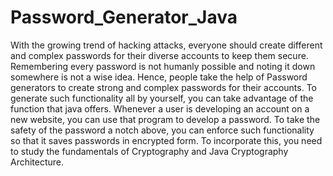 # Password_Generator_Java
With the growing trend of hacking attacks, everyone should create different and complex passwords for their diverse accounts to keep them secure. Remembering every password is not humanly possible and noting it down somewhere is not a wise idea. Hence, people take the help of Password generators to create strong and complex passwords for their accounts. To generate such functionality all by yourself, you can take advantage of the function that java offers. Whenever a user is developing an account on a new website, you can use that program to develop a password. To take the safety of the password a notch above, you can enforce such functionality so that it saves passwords in encrypted form. To incorporate this, you need to study the fundamentals of Cryptography and Java Cryptography Architecture.
